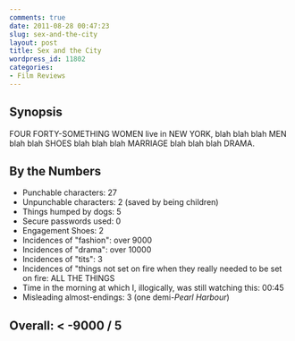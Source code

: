 ```yaml
---
comments: true
date: 2011-08-28 00:47:23
slug: sex-and-the-city
layout: post
title: Sex and the City
wordpress_id: 11802
categories:
- Film Reviews
---
```


## Synopsis


FOUR FORTY-SOMETHING WOMEN live in NEW YORK, blah blah blah MEN blah blah SHOES blah blah blah MARRIAGE blah blah blah DRAMA.


## By the Numbers

  * Punchable characters: 27
  * Unpunchable characters: 2 (saved by being children)
  * Things humped by dogs: 5
  * Secure passwords used: 0
  * Engagement Shoes: 2
  * Incidences of "fashion": over 9000
  * Incidences of "drama": over 10000
  * Incidences of "tits": 3
  * Incidences of "things not set on fire when they really needed to be set on fire: ALL THE THINGS
  * Time in the morning at which I, illogically, was still watching this: 00:45
  * Misleading almost-endings: 3 (one demi-_Pearl Harbour_)

## Overall: < -9000 / 5
